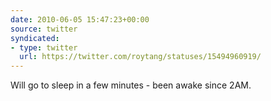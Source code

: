 ```yaml
---
date: 2010-06-05 15:47:23+00:00
source: twitter
syndicated:
- type: twitter
  url: https://twitter.com/roytang/statuses/15494960919/
---
```


Will go to sleep in a few minutes - been awake since 2AM.
